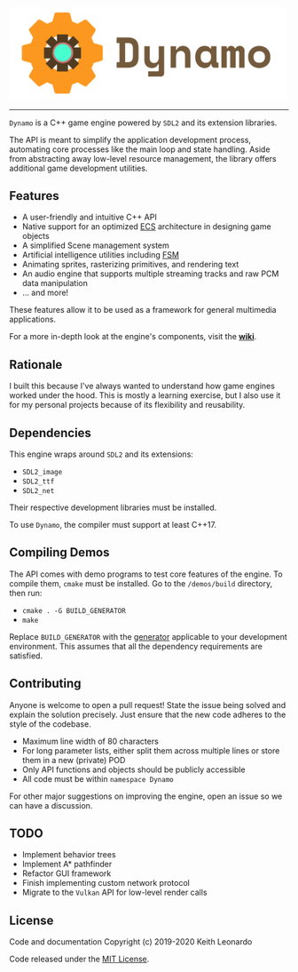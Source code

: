 <img src="./media/logo.png" alt="Dynamo Engine" width="500"/>

---

`Dynamo` is a C++ game engine powered by `SDL2` and its extension libraries. 

The API is meant to simplify the application development process, automating core processes like the main loop and state handling. Aside from abstracting away low-level resource management, the library offers additional game development utilities.

## Features

- A user-friendly and intuitive C++ API
- Native support for an optimized [ECS](https://en.wikipedia.org/wiki/Entity_component_system) architecture in designing game objects
- A simplified Scene management system
- Artificial intelligence utilities including [FSM](https://en.wikipedia.org/wiki/Finite-state_machine)
- Animating sprites, rasterizing primitives, and rendering text
- An audio engine that supports multiple streaming tracks and raw PCM data manipulation
- ... and more!

These features allow it to be used as a framework for general multimedia applications.

For a more in-depth look at the engine's components, visit the [__wiki__](https://github.com/SirBob01/Dynamo-Engine/wiki).

## Rationale

I built this because I've always wanted to understand how game engines worked under the hood. This is mostly a learning exercise, but I also use it for my personal projects because of its flexibility and reusability.

## Dependencies

This engine wraps around `SDL2` and its extensions:
- `SDL2_image`
- `SDL2_ttf`
- `SDL2_net`

Their respective development libraries must be installed.

To use `Dynamo`, the compiler must support at least C++17.

## Compiling Demos

The API comes with demo programs to test core features of the engine. To compile them, `cmake` must be installed. Go to the `/demos/build` directory, then run: 
- `cmake . -G BUILD_GENERATOR`
- `make`

Replace `BUILD_GENERATOR` with the [generator](https://cmake.org/cmake/help/v3.2/manual/cmake-generators.7.html) applicable to your development environment. This assumes that all the dependency requirements are satisfied. 

## Contributing

Anyone is welcome to open a pull request! State the issue being solved and explain the solution precisely. Just ensure that the new code adheres to the style of the codebase. 
- Maximum line width of 80 characters
- For long parameter lists, either split them across multiple lines or store them in a new (private) POD
- Only API functions and objects should be publicly accessible
- All code must be within `namespace Dynamo`

For other major suggestions on improving the engine, open an issue so we can have a discussion.

## TODO

- Implement behavior trees
- Implement A* pathfinder
- Refactor GUI framework
- Finish implementing custom network protocol
- Migrate to the `Vulkan` API for low-level render calls

## License

Code and documentation Copyright (c) 2019-2020 Keith Leonardo

Code released under the [MIT License](https://choosealicense.com/licenses/mit/).